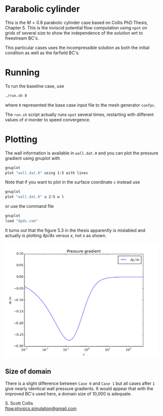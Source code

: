# Parabolic cylinder

This is the $M=0.8$ parabolic cylinder case based on Collis 
PhD Thesis, Chapter 5.  This is the inviscid potential flow
computation using `npot` on grids of several size to show
the independence of the solution wrt to freestream BC's.

This particular cases uses the incompressible solution as
both the initial condition as well as the farfield BC's.

# Running

To run the baseline case, use
```bash
./run.sh 0
```
where `0` represented the base case input file to the mesh
generator `confpc`.  

The `run.sh` script actually runs `npot` several times, restarting
with different values of $\sigma$ inorder to speed convergence.

# Plotting

The wall information is available in `wall.dat.0` and you can 
plot the pressure gradient using gnuplot with
```bash
gnuplot
plot "wall.dat.0" using 1:5 with lines
```
Note that if you want to plot in the surface coordinate `s` instead
use
```bash
gnuplot 
plot "wall.dat.0" u 2:5 w l
```
or use the command file
```bash
gnuplot
load "dpds.com"
```
It turns out that the figure 5.3 in the thesis apparently is 
mislabled and actually is plotting $\partial p/\partial s$ versus
$x$, not $s$ as shown.

![Pressure gradient](https://github.com/sscollis/lns3d/blob/master/test/pcyl/dpds.png)

## Size of domain

There is a slight difference between `Case 0` and `Case 1` but all cases after `1` 
give nearly identical wall pressure gradients.   It would appear that with the
improved BC's used here, a domain size of 10,000 is adequate.

S. Scott Collis\
flow.physics.simulation@gmail.com
